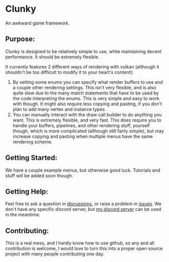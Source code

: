 # Clunky
An awkward game framework.

## Purpose:
Clunky is designed to be relatively simple to use, while maintaining decent performance. It should be extremely flexible.

It currently features 2 different ways of rendering with vulkan (although it shouldn't be too difficult to modify it to your heart's content):
1. By setting some enums you can specify what render buffers to use and a couple other rendering settings. This isn't very flexible, and is also quite slow due to the many match statements that have to be used by the code interpreting the enums. This is very simple and easy to work with though. It might also require less copying and pasting, if you don't plan to add many vertex and instance types.
2. You can manually interact with the draw call builder to do anything you want. This is extremely flexible, and very fast. This does require you to handle your buffers, pipelines, and other rendering stuff, yourself though, which is more complicated (although still fairly simple), but may increase copying and pasting when multiple menus have the same rendering scheme.

## Getting Started:
We have a couple example menus, but otherwise good luck. Tutorials and stuff will be added soon though.

## Getting Help:
Feel free to ask a question in [discussions](https://github.com/coolcatcoder/Clunky/discussions), or raise a problem in [issues](https://github.com/coolcatcoder/Clunky/issues).
We don't have any specific discord server, but [my discord server](https://discord.gg/43yfpHxVrz) can be used in the meantime.

## Contributing:
This is a real mess, and I hardly know how to use github, so any and all contribution is welcome, I would love to turn this into a proper open source project with many people contributing one day.
